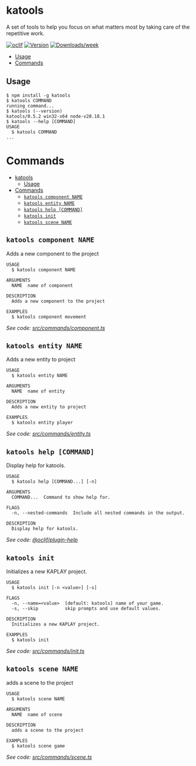 katools
=================

A set of tools to help you focus on what matters most by taking care of the repetitive work.


[![oclif](https://img.shields.io/badge/cli-oclif-brightgreen.svg)](https://oclif.io)
[![Version](https://img.shields.io/npm/v/katools.svg)](https://npmjs.org/package/katools)
[![Downloads/week](https://img.shields.io/npm/dw/katools.svg)](https://npmjs.org/package/katools)


<!-- toc -->
* [Usage](#usage)
* [Commands](#commands)
<!-- tocstop -->
## Usage
<!-- usage -->
```sh-session
$ npm install -g katools
$ katools COMMAND
running command...
$ katools (--version)
katools/0.5.2 win32-x64 node-v20.18.1
$ katools --help [COMMAND]
USAGE
  $ katools COMMAND
...
```
<!-- usagestop -->
# Commands
<!-- commands -->
- [katools](#katools)
  - [Usage](#usage)
- [Commands](#commands)
  - [`katools component NAME`](#katools-component-name)
  - [`katools entity NAME`](#katools-entity-name)
  - [`katools help [COMMAND]`](#katools-help-command)
  - [`katools init`](#katools-init)
  - [`katools scene NAME`](#katools-scene-name)

## `katools component NAME`

Adds a new component to the project

```
USAGE
  $ katools component NAME

ARGUMENTS
  NAME  name of component

DESCRIPTION
  Adds a new component to the project

EXAMPLES
  $ katools component movement
```

_See code: [src/commands/component.ts](https://github.com/KeSuave/katools/blob/v0.5.2/src/commands/component.ts)_

## `katools entity NAME`

Adds a new entity to project

```
USAGE
  $ katools entity NAME

ARGUMENTS
  NAME  name of entity

DESCRIPTION
  Adds a new entity to project

EXAMPLES
  $ katools entity player
```

_See code: [src/commands/entity.ts](https://github.com/KeSuave/katools/blob/v0.5.2/src/commands/entity.ts)_

## `katools help [COMMAND]`

Display help for katools.

```
USAGE
  $ katools help [COMMAND...] [-n]

ARGUMENTS
  COMMAND...  Command to show help for.

FLAGS
  -n, --nested-commands  Include all nested commands in the output.

DESCRIPTION
  Display help for katools.
```

_See code: [@oclif/plugin-help](https://github.com/oclif/plugin-help/blob/v6.2.19/src/commands/help.ts)_

## `katools init`

Initializes a new KAPLAY project.

```
USAGE
  $ katools init [-n <value>] [-s]

FLAGS
  -n, --name=<value>  [default: katools] name of your game.
  -s, --skip          skip prompts and use default values.

DESCRIPTION
  Initializes a new KAPLAY project.

EXAMPLES
  $ katools init
```

_See code: [src/commands/init.ts](https://github.com/KeSuave/katools/blob/v0.5.2/src/commands/init.ts)_

## `katools scene NAME`

adds a scene to the project

```
USAGE
  $ katools scene NAME

ARGUMENTS
  NAME  name of scene

DESCRIPTION
  adds a scene to the project

EXAMPLES
  $ katools scene game
```

_See code: [src/commands/scene.ts](https://github.com/KeSuave/katools/blob/v0.5.2/src/commands/scene.ts)_
<!-- commandsstop -->
